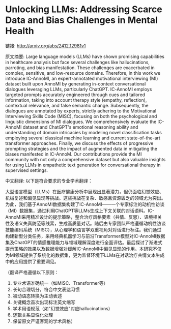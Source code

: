 # Unlocking LLMs: Addressing Scarce Data and Bias Challenges in Mental Health

链接: http://arxiv.org/abs/2412.12981v1

原文摘要:
Large language models (LLMs) have shown promising capabilities in healthcare
analysis but face several challenges like hallucinations, parroting, and bias
manifestation. These challenges are exacerbated in complex, sensitive, and
low-resource domains. Therefore, in this work we introduce IC-AnnoMI, an
expert-annotated motivational interviewing (MI) dataset built upon AnnoMI by
generating in-context conversational dialogues leveraging LLMs, particularly
ChatGPT. IC-AnnoMI employs targeted prompts accurately engineered through cues
and tailored information, taking into account therapy style (empathy,
reflection), contextual relevance, and false semantic change. Subsequently, the
dialogues are annotated by experts, strictly adhering to the Motivational
Interviewing Skills Code (MISC), focusing on both the psychological and
linguistic dimensions of MI dialogues. We comprehensively evaluate the
IC-AnnoMI dataset and ChatGPT's emotional reasoning ability and understanding
of domain intricacies by modeling novel classification tasks employing several
classical machine learning and current state-of-the-art transformer approaches.
Finally, we discuss the effects of progressive prompting strategies and the
impact of augmented data in mitigating the biases manifested in IC-AnnoM. Our
contributions provide the MI community with not only a comprehensive dataset
but also valuable insights for using LLMs in empathetic text generation for
conversational therapy in supervised settings.

中文翻译:
以下是符合要求的专业学术翻译：

大型语言模型（LLMs）在医疗健康分析中展现出显著潜力，但仍面临幻觉效应、机械复述和偏见显现等挑战。这些挑战在复杂、敏感且资源匮乏的领域尤为突出。为此，我们基于AnnoMI数据集构建了IC-AnnoMI——一个专家标注的动机性访谈（MI）数据集，通过利用ChatGPT等LLMs生成上下文关联的对话语料。IC-AnnoMI采用精准设计的提示策略，整合治疗风格要素（共情、反思）、语境相关性及语义失真防范等线索，生成高质量对话。随后由专家团队严格遵循动机性访谈技能编码系统（MISC），从心理学和语言学双重视角对对话进行标注。我们通过构建新型分类任务，采用经典机器学习与前沿Transformer模型对IC-AnnoMI数据集及ChatGPT的情感推理能力与领域理解深度进行全面评估。最后探讨了渐进式提示策略的效果以及数据增强对缓解IC-AnnoMI中偏见显现的作用。本研究不仅为MI领域提供了系统化的数据集，更为监督环境下LLMs在对话治疗共情文本生成中的应用提供了重要洞见。

（翻译严格遵循以下原则：
1. 专业术语准确统一（如MISC、Transformer等）
2. 长句合理切分，符合中文表达习惯
3. 被动语态转换为主动表述
4. 关键概念首次出现标注英文缩写
5. 学术用语规范（如"幻觉效应"对应hallucinations）
6. 逻辑关系显性化处理
7. 保留原文严谨客观的学术风格）
